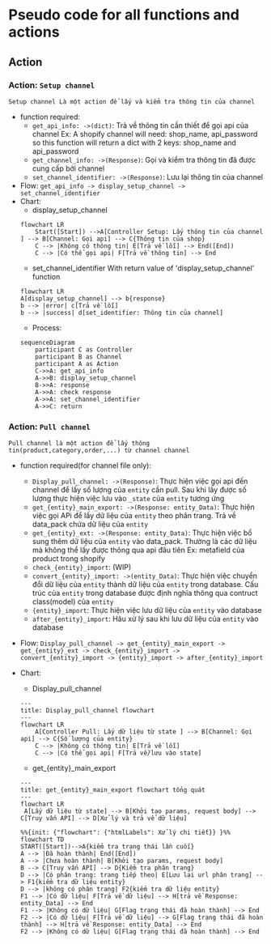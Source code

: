 # Pseudo code for all functions and actions
## Action
### Action: `Setup channel`
    Setup channel Là một action để lấy và kiểm tra thông tin của channel
- function required: 
    + `get_api_info: ->(dict)`: Trả về thông tin cần thiết để gọi api của channel
        Ex: A shopify channel will need: shop_name, api_password so this function will return a dict with 2 keys: shop_name and api_password
    + `get_channel_info: ->(Response)`: Gọi và kiểm tra thông tin đã được cung cấp bởi channel
    + `set_channel_identifier: ->(Response)`: Lưu lại thông tin của channel
- Flow:
``` get_api_info -> display_setup_channel -> set_channel_identifier ```
- Chart:
    + display_setup_channel
    ```mermaid
    flowchart LR
        Start([Start]) -->A[Controller Setup: Lấy thông tin của channel ] --> B[Channel: Gọi api] --> C{Thông tin của shop} 
        C --> |Không có thông tin| E[Trả về lỗi] --> End([End])
        C --> |Có thể gọi api| F[Trả về thông tin] --> End
    ```
    + set_channel_identifier
    With return value of 'display_setup_channel' function
    ```mermaid 
    flowchart LR
    A[display_setup_channel] --> b{response}
    b --> |error| c[Trả về lỗi]
    b --> |success| d[set_identifier: Thông tin của channel]
    ```
    + Process:
    ```mermaid
    sequenceDiagram
        participant C as Controller
        participant B as Channel
        participant A as Action
        C->>A: get_api_info
        A->>B: display_setup_channel
        B->>A: response
        A->>A: check response
        A->>A: set_channel_identifier
        A->>C: return
    ```
### Action: `Pull channel`
    Pull channel là một action để lấy thông tin(product,category,order,...) từ channel channel
- function required(for channel file only):
    + `Display_pull_channel: ->(Response)`: Thực hiện việc gọi api đến channel để lấy số lượng của `entity` cần pull. Sau khi lấy được số lượng thực hiện việc lưu vào `_state` của `entity` tương ứng
    + `get_{entity}_main_export: ->(Response: entity_Data)`: Thực hiện việc gọi APi để lấy dữ liệu của `entity` theo phân trang. Trả về data_pack chứa dữ liệu của `entity`
    + `get_{entity}_ext: ->(Response: entity_Data)`: Thực hiện việc bổ sung thêm dữ liệu của `entity` vào data_pack. Thường là các dữ liệu mà không thể lấy được thông qua api đâu tiên 
        Ex: metafield của product trong shopify
    + `check_{entity}_import`: (WIP)
    + `convert_{entity}_import: ->(entity_Data)`: Thực hiện việc chuyển đổi dữ liệu của `entity` thành dữ liệu của `entity` trong database. Cấu trúc của `entity` trong database được định nghĩa thông qua contruct class(model) của `entity`
    + `{entity}_import`: Thực hiện việc lưu dữ liệu của `entity` vào database
    + `after_{entity}_import`: Hâu xử lý sau khi lưu dữ liệu của `entity` vào database
- Flow:
``` Display_pull_channel -> get_{entity}_main_export -> get_{entity}_ext -> check_{entity}_import -> convert_{entity}_import -> {entity}_import -> after_{entity}_import ```
- Chart:
    + Display_pull_channel
    ```mermaid
    ---
    title: Display_pull_channel flowchart
    ---
    flowchart LR
        A[Controller Pull: Lấy dữ liệu từ state ] --> B[Channel: Gọi api] --> C{Số lượng của entity} 
        C --> |Không có thông tin| E[Trả về lỗi]
        C --> |Có thể gọi api| F[Trả về/lưu vào state]
    ```
    + get_{entity}_main_export
    ```mermaid 
    ---
    title: get_{entity}_main_export flowchart tổng quát
    ---
    flowchart LR
     A[Lấy dữ liệu từ state] --> B[Khởi tạo params, request body] --> C[Truy vấn API] --> D[Xử lý và trả về dữ liệu]
    ```

    ```mermaid
    %%{init: {"flowchart": {"htmlLabels": Xử lý chi tiết}} }%%
    flowchart TD
    START([Start])-->A{kiểm tra trạng thái lần cuối}
    A --> |Đã hoàn thành| End([End])
    A --> |Chưa hoàn thành| B[Khởi tạo params, request body]
    B --> C[Truy vấn API] --> D{Kiểm tra phân trang}
    D --> |Có phân trang: trang tiếp theo| E[Lưu lại url phân trang] --> F1{kiểm tra dữ liệu entity}
    D --> |không có phân trang| F2{kiểm tra dữ liệu entity} 
    F1 --> |Có dữ liệu| F[Trả về dữ liệu] --> H[trả về Response: entity_Data] --> End
    F1 --> |Không có dữ liệu| G[Flag trạng thái đã hoàn thành] --> End
    F2 --> |Có dữ liệu| F[Trả về dữ liệu] --> G[Flag trạng thái đã hoàn thành] --> H[trả về Response: entity_Data] --> End
    F2 --> |Không có dữ liệu| G[Flag trạng thái đã hoàn thành] --> End
    ```